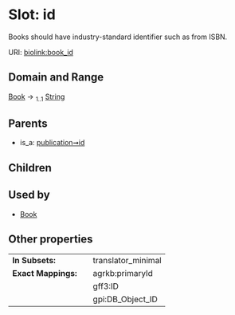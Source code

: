 
# Slot: id


Books should have industry-standard identifier such as from ISBN.

URI: [biolink:book_id](https://w3id.org/biolink/vocab/book_id)


## Domain and Range

[Book](Book.md) &#8594;  <sub>1..1</sub> [String](types/String.md)

## Parents

 *  is_a: [publication➞id](publication_id.md)

## Children


## Used by

 * [Book](Book.md)

## Other properties

|  |  |  |
| --- | --- | --- |
| **In Subsets:** | | translator_minimal |
| **Exact Mappings:** | | agrkb:primaryId |
|  | | gff3:ID |
|  | | gpi:DB_Object_ID |

